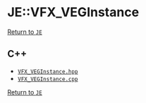 # JE::VFX_VEGInstance

[Return to `JE`](/docs/je.md)

## C++

- [`VFX_VEGInstance.hpp`](/src/je/VFX_VEGInstance.hpp)
- [`VFX_VEGInstance.cpp`](/src/je/VFX_VEGInstance.cpp)

[Return to `JE`](/docs/je.md)